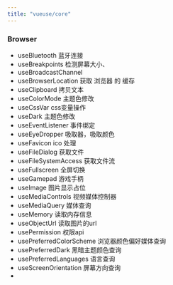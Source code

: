 ```yaml
---
title: "vueuse/core"
---
```


### Browser

- useBluetooth 蓝牙连接
- useBreakpoints 检测屏幕大小、
- useBroadcastChannel
- useBrowserLocation 获取 浏览器 的 缓存
- useClipboard 拷贝文本
- useColorMode 主题色修改
- useCssVar css变量操作
- useDark 主题色修改
- useEventListener 事件绑定
- useEyeDropper 吸取器，吸取颜色
- useFavicon ico 处理
- useFileDialog 获取文件
- useFileSystemAccess 获取文件流
- useFullscreen 全屏切换
- useGamepad 游戏手柄
- useImage 图片显示占位
- useMediaControls 视频媒体控制器
- useMediaQuery 媒体查询
- useMemory 读取内存信息
- useObjectUrl 读取图片的url
- usePermission 权限api
- usePreferredColorScheme 浏览器颜色偏好媒体查询
- usePreferredDark 黑暗主题颜色查询
- usePreferredLanguages 语言查询
- useScreenOrientation 屏幕方向查询
- 